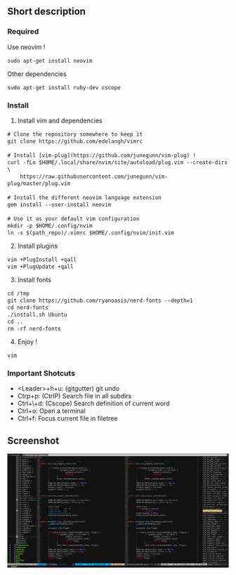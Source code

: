 ## Short description

### Required

Use neovim !
```
sudo apt-get install neovim
```

Other dependencies
```
sudo apt-get install ruby-dev cscope
```

### Install

1) Install vim and dependencies
```
# Clone the repository somewhere to keep it
git clone https://github.com/edelangh/vimrc

# Install [vim-plug](https://github.com/junegunn/vim-plug) !
curl -fLo $HOME/.local/share/nvim/site/autoload/plug.vim --create-dirs \
    https://raw.githubusercontent.com/junegunn/vim-plug/master/plug.vim

# Install the different neovim language extension
gem install --user-install neovim

# Use it as your default vim configuration
mkdir -p $HOME/.config/nvim
ln -s $(path_repo)/.vimrc $HOME/.config/nvim/init.vim

```

2) Install plugins
```
vim +PlugInstall +qall
vim +PlugUpdate +qall
```

3) Install fonts
```
cd /tmp
git clone https://github.com/ryanoasis/nerd-fonts --depth=1
cd nerd-fonts
./install.sh Ubuntu
cd ..
rm -rf nerd-fonts
```

4) Enjoy !
```
vim
```
### Important Shotcuts

 - \<Leader\>+h+u: (gitgutter) git undo
 - Ctrp+p:       (CtrlP) Search file in all subdirs
 - Ctrl+\\+d:    (Cscope) Search definition of current word
 - Ctrl+o:       Open a terminal
 - Ctrl+f:       Focus current file in filetree

## Screenshot

![Screenshot1](images/screenshot.png)
